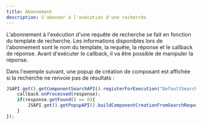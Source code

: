 ```yaml
---
title: Abonnement
description: S'abonner à l'exécution d'une recherche
---
```


L'abonnement à l'exécution d'une requête de recherche se fait en fonction du template de recherche. 
Les informations disponibles lors de l'abonnement sont le nom du template, la requête, la réponse et le callback de réponse. 
Avant d'exécuter le callback, il va être possible de manipuler la réponse. 

Dans l'exemple suivant, une popup de création de composant est affichée si la recherche ne renvoie pas de résultats :

```javascript
JSAPI.get().getComponentSearchAPI().registerForExecution("DefaultSearch",function(request, response, callback){
    callback.onProcessed(response);
    if(response.getFound() == 0){
        JSAPI.get().getPopupAPI().buildComponentCreationFromSearchRequest("DOCUMENT", request, null).show();
    }
});
```